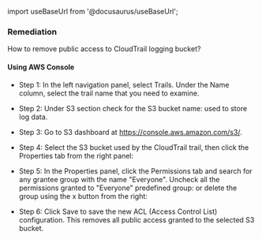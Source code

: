 import useBaseUrl from '@docusaurus/useBaseUrl';

### Remediation
How to remove public access to CloudTrail logging bucket?

#### Using AWS Console

- Step 1: In the left navigation panel, select Trails. Under the Name column, select the trail name that you need to examine.

- Step 2: Under S3 section check for the S3 bucket name: used to store log data.

- Step 3: Go to S3 dashboard at https://console.aws.amazon.com/s3/.

- Step 4: Select the S3 bucket used by the CloudTrail trail, then click the Properties tab from the right panel:
					
- Step 5: In the Properties panel, click the Permissions tab and search for any grantee group with the name "Everyone". Uncheck all the permissions granted to "Everyone" predefined group: or delete the group using the x button from the right:
				
- Step 6: Click Save to save the new ACL (Access Control List) configuration. This removes all public access granted to the selected S3 bucket.